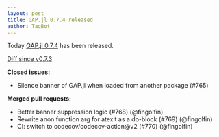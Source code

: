 ```yaml
---
layout: post
title: GAP.jl 0.7.4 released
author: TagBot
---
```


Today [GAP.jl 0.7.4](https://github.com/oscar-system/GAP.jl/releases/tag/v0.7.4) has
been released.

[Diff since v0.7.3](https://github.com/oscar-system/GAP.jl/compare/v0.7.3...v0.7.4)


**Closed issues:**
- Silence banner of GAP.jl when loaded from another package (#765)

**Merged pull requests:**
- Better banner suppression logic (#768) (@fingolfin)
- Rewrite anon function arg for atexit as a do-block (#769) (@fingolfin)
- CI: switch to codecov/codecov-action@v2 (#770) (@fingolfin)
